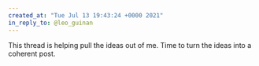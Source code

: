 ```yaml
---
created_at: "Tue Jul 13 19:43:24 +0000 2021"
in_reply_to: @leo_guinan
---
```


This thread is helping pull the ideas out of me. Time to turn the ideas into a coherent post.